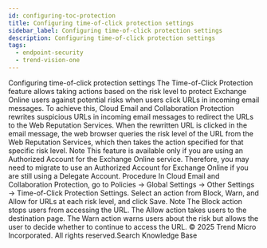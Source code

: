 ```yaml
---
id: configuring-toc-protection
title: Configuring time-of-click protection settings
sidebar_label: Configuring time-of-click protection settings
description: Configuring time-of-click protection settings
tags:
  - endpoint-security
  - trend-vision-one
---
```


 Configuring time-of-click protection settings The Time-of-Click Protection feature allows taking actions based on the risk level to protect Exchange Online users against potential risks when users click URLs in incoming email messages. To achieve this, Cloud Email and Collaboration Protection rewrites suspicious URLs in incoming email messages to redirect the URLs to the Web Reputation Services. When the rewritten URL is clicked in the email message, the web browser queries the risk level of the URL from the Web Reputation Services, which then takes the action specified for that specific risk level. Note This feature is available only if you are using an Authorized Account for the Exchange Online service. Therefore, you may need to migrate to use an Authorized Account for Exchange Online if you are still using a Delegate Account. Procedure In Cloud Email and Collaboration Protection, go to Policies → Global Settings → Other Settings → Time-of-Click Protection Settings. Select an action from Block, Warn, and Allow for URLs at each risk level, and click Save. Note The Block action stops users from accessing the URL. The Allow action takes users to the destination page. The Warn action warns users about the risk but allows the user to decide whether to continue to access the URL. © 2025 Trend Micro Incorporated. All rights reserved.Search Knowledge Base